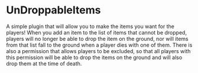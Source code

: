 # UnDroppableItems
A simple plugin that will allow you to make the items you want <undroppables> for the players! When you add an item to the list of items that cannot be dropped, players will no longer be able to drop the item on the ground, nor will items from that list fall to the ground when a player dies with one of them. There is also a permission that allows players to be excluded, so that all players with this permission will be able to drop the items on the ground and will also drop them at the time of death.
